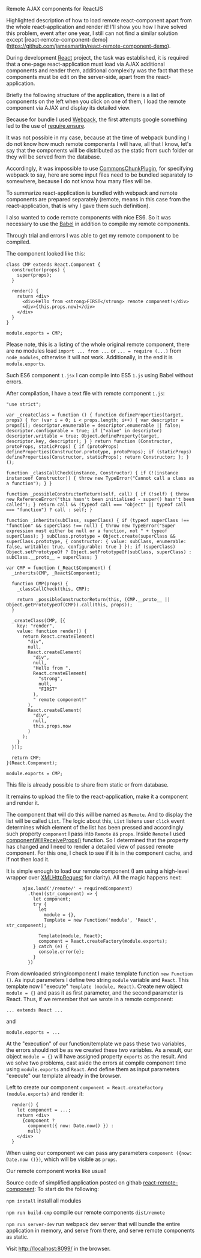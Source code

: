 Remote AJAX components for ReactJS

Highlighted description of how to load remote react-component apart from the whole react-application and render it!
I'll show you how I have solved this problem, event after one year, I still can not find a similar solution except [react-remote-component-demo] (https://github.com/jamesmartin/react-remote-component-demo).

During development [React](https://facebook.github.io/react/) project, the task was established,
it is required that a one-page react-application must load via AJAX additional components and render them, additional complexity was the fact that these components must be edit on the server-side, apart from the react-application.

Briefly the following structure of the application, there is a list of components on the left when you click on one of them, I load the remote component via AJAX and display its detailed view.

Because for bundle I used [Webpack](https://webpack.github.io/), the first attempts google something led to the use of [require.ensure](https://webpack.github.io/docs/api-in-modules.html#require-ensure).

It was not possible in my case, because at the time of webpack bundling I do not know how much remote components I will have, all that I know, let's say that the components will be distributed as the static from such folder or they will be served from the database.

Accordingly, it was impossible to use [CommonsChunkPlugin](https://webpack.github.io/docs/list-of-plugins.html#commonschunkplugin), for specifying webpack to say, here are some input files need to be bundled separately to somewhere, because I do not know how many files will be.

To summarize react-application is bundled with webpack and remote components are prepared separately (remote, means in this case from the react-application, that is why I gave them such definition).

I also wanted to code remote components with nice ES6. So it was necessary to use the [Babel](https://babeljs.io/) in addition to compile my remote components.

Through trial and errors I was able to get my remote component to be compiled.

The component looked like this:
```
class CMP extends React.Component {
  constructor(props) {
    super(props);
  }

  render() {
    return <div>
      <div>Hello from <strong>FIRST</strong> remote component!</div>
      <div>{this.props.now}</div>
    </div>
  }
}

module.exports = CMP;
```

Please note, this is a listing of the whole original remote component, there are no modules load `import ... from ...` or `... = require (...)` from `node_modules`, otherwise it will not work. Additionally, in the end it is `module.exports`.

Such ES6 component `1.jsx` I can compile into ES5 `1.js` using Babel without errors.

After compilation, I have a text file with remote component `1.js`:
```
"use strict";

var _createClass = function () { function defineProperties(target, props) { for (var i = 0; i < props.length; i++) { var descriptor = props[i]; descriptor.enumerable = descriptor.enumerable || false; descriptor.configurable = true; if ("value" in descriptor) descriptor.writable = true; Object.defineProperty(target, descriptor.key, descriptor); } } return function (Constructor, protoProps, staticProps) { if (protoProps) defineProperties(Constructor.prototype, protoProps); if (staticProps) defineProperties(Constructor, staticProps); return Constructor; }; }();

function _classCallCheck(instance, Constructor) { if (!(instance instanceof Constructor)) { throw new TypeError("Cannot call a class as a function"); } }

function _possibleConstructorReturn(self, call) { if (!self) { throw new ReferenceError("this hasn't been initialised - super() hasn't been called"); } return call && (typeof call === "object" || typeof call === "function") ? call : self; }

function _inherits(subClass, superClass) { if (typeof superClass !== "function" && superClass !== null) { throw new TypeError("Super expression must either be null or a function, not " + typeof superClass); } subClass.prototype = Object.create(superClass && superClass.prototype, { constructor: { value: subClass, enumerable: false, writable: true, configurable: true } }); if (superClass) Object.setPrototypeOf ? Object.setPrototypeOf(subClass, superClass) : subClass.__proto__ = superClass; }

var CMP = function (_React$Component) {
  _inherits(CMP, _React$Component);

  function CMP(props) {
    _classCallCheck(this, CMP);

    return _possibleConstructorReturn(this, (CMP.__proto__ || Object.getPrototypeOf(CMP)).call(this, props));
  }

  _createClass(CMP, [{
    key: "render",
    value: function render() {
      return React.createElement(
        "div",
        null,
        React.createElement(
          "div",
          null,
          "Hello from ",
          React.createElement(
            "strong",
            null,
            "FIRST"
          ),
          " remote component!"
        ),
        React.createElement(
          "div",
          null,
          this.props.now
        )
      );
    }
  }]);

  return CMP;
}(React.Component);

module.exports = CMP;
```
This file is already possible to share from static or from database.

It remains to upload the file to the react-application, make it a component and render it.

The component that will do this will be named as `Remote`. And to display the list will be called `List`.
The logic about this, `List` listens user `click` event determines which element of the list has been pressed and accordingly such property `component` I pass into `Remote` as `props`.
Inside `Remote` I used [componentWillReceiveProps()](https://facebook.github.io/react/docs/react-component.html#componentwillreceiveprops) function. So I determined that the property has changed and I need to render a detailed view of passed remote component. For this one, I check to see if it is in the component cache, and if not then load it.

It is simple enough to load our remote component (I am using a high-level wrapper over [XMLHttpRequest](https://developer.mozilla.org/ru/docs/Web/API/XMLHttpRequest) for clarity).
All the magic happens next:
```
      ajax.load('/remote/' + requiredComponent)
        .then((str_component) => {
          let component;
          try {
            let
              module = {},
              Template = new Function('module', 'React', str_component);

            Template(module, React);
            component = React.createFactory(module.exports);
          } catch (e) {
            console.error(e);
          }
        })
```

From downloaded string/component I make template function `new Function ()`.
As input parameters I define two string `module` variable and `React`.
This template now I "execute" `Template (module, React)`.
Create new object `module = {}` and pass it as first parameter, and the second parameter is React.
Thus, if we remember that we wrote in a remote component:
```
... extends React ...
```
and
```
module.exports = ...
```
At the "execution" of our function/template we pass these two variables, the errors should not be as we created these two variables.
As a result, our object `module = {}` will have assigned property `exports` as the result.
And we solve two problems, cast aside the errors at compile component time using `module.exports` and `React`. And define them as input parameters "execute" our template already in the browser.

Left to create our component `component = React.createFactory (module.exports)` and render it:

```
  render() {
    let component = ...;
    return <div>
      {component ?
        component({ now: Date.now() }) :
        null}
    </div>
  }
```

When using our component we can pass any parameters `component ({now: Date.now ()})`, which will be visible as `props`.

Our remote component works like usual!

Source code of simplified application posted on githab [react-remote-component](https://github.com/volodalexey/react-remote-component):
To start do the following:

`npm install` install all modules

`npm run build-cmp` compile our remote components `dist/remote`

`npm run server-dev` run webpack dev server that will bundle the entire application in memory, and serve from there, and serve remote components as static.

Visit [http://localhost:8099/](http://localhost:8099/) in the browser.